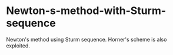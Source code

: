 # Newton-s-method-with-Sturm-sequence

Newton's method using Sturm sequence. Horner's scheme is also exploited.
